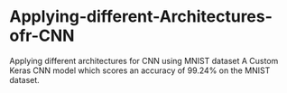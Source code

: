 # Applying-different-Architectures-ofr-CNN
Applying different architectures for CNN using MNIST dataset
A Custom Keras CNN model which scores an accuracy of 99.24% on the MNIST dataset.

